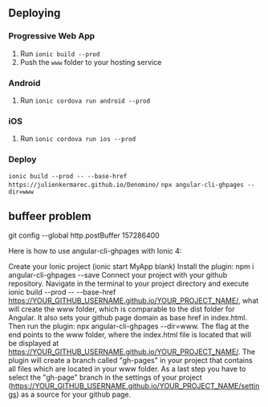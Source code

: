 

## Deploying

### Progressive Web App

1. Run `ionic build --prod`
2. Push the `www` folder to your hosting service

### Android

1. Run `ionic cordova run android --prod`

### iOS

1. Run `ionic cordova run ios --prod`



### Deploy

`ionic build --prod -- --base-href https://julienkermarec.github.io/Denomino/`
`npx angular-cli-ghpages --dir=www`


##  buffeer problem

git config --global http.postBuffer 157286400



Here is how to use angular-cli-ghpages with Ionic 4:

Create your Ionic project (ionic start MyApp blank)
Install the plugin: npm i angular-cli-ghpages --save
Connect your project with your github repository.
Navigate in the terminal to your project directory and execute ionic build --prod -- --base-href https://YOUR_GITHUB_USERNAME.github.io/YOUR_PROJECT_NAME/, what will create the www folder, which is comparable to the dist folder for Angular. It also sets your github page domain as base href in index.html.
Then run the plugin: npx angular-cli-ghpages --dir=www. The flag at the end points to the www folder, where the index.html file is located that will be displayed at https://YOUR_GITHUB_USERNAME.github.io/YOUR_PROJECT_NAME/. The plugin will create a branch called "gh-pages" in your project that contains all files which are located in your www folder.
As a last step you have to select the "gh-page" branch in the settings of your project (https://YOUR_GITHUB_USERNAME.github.io/YOUR_PROJECT_NAME/settings) as a source for your github page.

